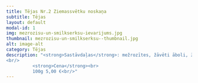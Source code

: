 ```yaml
---
title: Tējas Nr.2 Ziemassvētku noskaņa
subtitle: Tējas
layout: default
modal-id: 1
img: mezrozisu-un-smilkserksu-ievarijums.jpg
thumbnail: mezrozisu-un-smilkserksu--thumbnail.jpg
alt: image-alt
category: Tējas
description: "<strong>Sastāvdaļas</strong>: mežrozītes, žāvēti āboli, žāvētas cidonijas, ziemassvētku garšvielas - kanēlis, krustnagliņas.<br/>
<br/>
          <strong>Cena</strong><br>
          100g 5,00 €<br/>"
---
```

